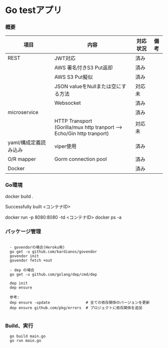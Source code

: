 
# Go testアプリ

### 概要

|項目     |内容                          |対応状況 |備考    |
|--------|------------------------------|--------|-------|
|REST    |JWT対応                       |済み   |        |
|        |AWS 署名付きS3 Put返却         |済み   |        |
|        |AWS S3 Put擬似                |済み   |        |
|        |JSON valueをNullまたは空にする方法 |対応未   |    |
|        |Websocket                     |済み   |    |
|microservice |                         |済み   |    |
|             |HTTP Transport<br>(Gorilla/mux http tranport --> Echo/Gin http tranport)|対応未 |    |
|yaml/構成定義読み込み |viper使用              |済み   |    |
|O/R mapper |Gorm connection pool |済み   |    |
|Docker   　|                      |済み   |    |


### Go環境

docker build .
  
  Successfully built <コンテナID>

docker run -p 8080:8080 -td <コンテナID>
docker ps -a




### パッケージ管理
```

  - govendorの場合(Heroku用)
  go get -u github.com/kardianos/govendor
  govendor init
  govendor fetch +out

  - dep の場合 
  go get -u github.com/golang/dep/cmd/dep

  dep init                        
  dep ensure
  
  参考:                        
  dep ensure -update                # 全ての依存関係のバージョンを更新
  dep ensure github.com/pkg/errors  # プロジェクトに依存関係を追加
  
```



### Build、実行
```
  go build main.go
  go run main.go
```